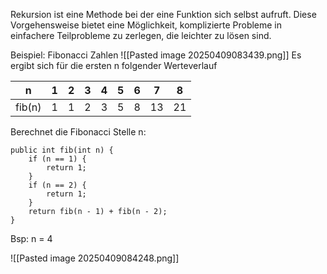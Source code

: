 Rekursion ist eine Methode bei der eine Funktion sich selbst aufruft. Diese Vorgehensweise bietet eine Möglichkeit, komplizierte Probleme in einfachere Teilprobleme zu zerlegen, die leichter zu lösen sind.

Beispiel: Fibonacci Zahlen
![[Pasted image 20250409083439.png]]
Es ergibt sich für die ersten n folgender Werteverlauf

| n      | 1   | 2   | 3   | 4   | 5   | 6   | 7   | 8   |
| ------ | --- | --- | --- | --- | --- | --- | --- | --- |
| fib(n) | 1   | 1   | 2   | 3   | 5   | 8   | 13  | 21  |
Berechnet die Fibonacci Stelle n:

```
public int fib(int n) {
	if (n == 1) {
		return 1;
	}
	if (n == 2) {
		return 1;
	}
	return fib(n - 1) + fib(n - 2);
}
```

Bsp: n = 4

![[Pasted image 20250409084248.png]]
